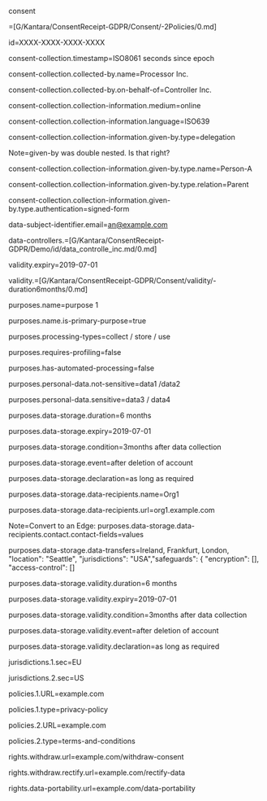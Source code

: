 consent

=[G/Kantara/ConsentReceipt-GDPR/Consent/-2Policies/0.md]

id=XXXX-XXXX-XXXX-XXXX

consent-collection.timestamp=ISO8061 seconds since epoch

consent-collection.collected-by.name=Processor Inc.

consent-collection.collected-by.on-behalf-of=Controller Inc.

consent-collection.collection-information.medium=online

consent-collection.collection-information.language=ISO639

consent-collection.collection-information.given-by.type=delegation

Note=given-by was double nested.  Is that right?

consent-collection.collection-information.given-by.type.name=Person-A

consent-collection.collection-information.given-by.type.relation=Parent

consent-collection.collection-information.given-by.type.authentication=signed-form

data-subject-identifier.email=an@example.com

data-controllers.=[G/Kantara/ConsentReceipt-GDPR/Demo/id/data_controlle_inc.md/0.md]

validity.expiry=2019-07-01

validity.=[G/Kantara/ConsentReceipt-GDPR/Consent/validity/-duration6months/0.md]

purposes.name=purpose 1

purposes.name.is-primary-purpose=true

purposes.processing-types=collect / store / use

purposes.requires-profiling=false

purposes.has-automated-processing=false

purposes.personal-data.not-sensitive=data1 /data2

purposes.personal-data.sensitive=data3 / data4

purposes.data-storage.duration=6 months

purposes.data-storage.expiry=2019-07-01

purposes.data-storage.condition=3months after data collection

purposes.data-storage.event=after deletion of account

purposes.data-storage.declaration=as long as required

purposes.data-storage.data-recipients.name=Org1

purposes.data-storage.data-recipients.url=org1.example.com

Note=Convert to an Edge:
purposes.data-storage.data-recipients.contact.contact-fields=values

purposes.data-storage.data-transfers=Ireland, Frankfurt, London, "location": "Seattle", "jurisdictions": "USA","safeguards": { "encryption": [], "access-control": []

purposes.data-storage.validity.duration=6 months

purposes.data-storage.validity.expiry=2019-07-01

purposes.data-storage.validity.condition=3months after data collection

purposes.data-storage.validity.event=after deletion of account

purposes.data-storage.validity.declaration=as long as required

jurisdictions.1.sec=EU

jurisdictions.2.sec=US

policies.1.URL=example.com

policies.1.type=privacy-policy

policies.2.URL=example.com

policies.2.type=terms-and-conditions

rights.withdraw.url=example.com/withdraw-consent

rights.withdraw.rectify.url=example.com/rectify-data

rights.data-portability.url=example.com/data-portability